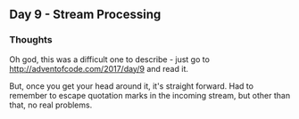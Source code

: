 ## Day 9 - Stream Processing
### Thoughts
Oh god, this was a difficult one to describe - just go to http://adventofcode.com/2017/day/9 and read it.

But, once you get your head around it, it's straight forward. Had to remember to escape quotation marks in the incoming stream, but other than that, no real problems. 
